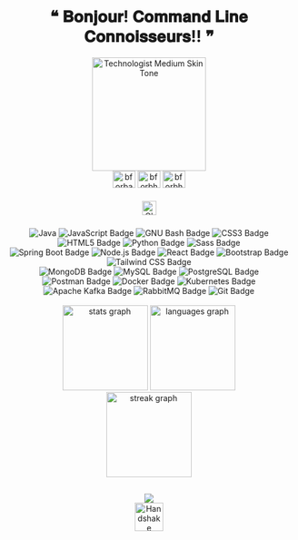 <div id="header" align="center">
   <h1 align="center">
   ❝ 𝐁𝐨𝐧𝐣𝐨𝐮𝐫!  𝐂𝐨𝐦𝐦𝐚𝐧𝐝 𝐋𝐢𝐧𝐞 𝐂𝐨𝐧𝐧𝐨𝐢𝐬𝐬𝐞𝐮𝐫𝐬!! ❞
</h1>
  <img src="https://raw.githubusercontent.com/Tarikul-Islam-Anik/Animated-Fluent-Emojis/master/Emojis/People%20with%20professions/Technologist%20Medium%20Skin%20Tone.png" alt="Technologist Medium Skin Tone" width="200" height="200" />
</div>

<div align = "center">
<a href="https://linkedin.com/in/bforbahagya" target="blank"><img align="center" src="https://raw.githubusercontent.com/rahuldkjain/github-profile-readme-generator/master/src/images/icons/Social/linked-in-alt.svg" alt="bforbahagya" height="30" width="40" /></a>
<a href="https://www.hackerrank.com/bforbhagya" target="blank"><img align="center" src="https://raw.githubusercontent.com/rahuldkjain/github-profile-readme-generator/master/src/images/icons/Social/hackerrank.svg" alt="bforbhagya" height="30" width="40" /></a>
<a href="https://www.leetcode.com/bforbhagya" target="blank"><img align="center" src="https://raw.githubusercontent.com/rahuldkjain/github-profile-readme-generator/master/src/images/icons/Social/leet-code.svg" alt="bforbhagya" height="30" width="40" /></a>
</div>

###
<div align = "center">
<a href="https://bforbhagya.github.io/BhagyaPortfolioTest/" target="blank"><img src="https://raw.githubusercontent.com/Tarikul-Islam-Anik/Animated-Fluent-Emojis/master/Emojis/Travel%20and%20places/Globe%20Showing%20Americas.png" alt="Globe Showing Americas" width="25" height="25" /></a>
</div>

###


<div align="center">
   

   <img alt="Java" src="https://img.shields.io/badge/Java-007396.svg?logo=java&logoColor=white">
   <img src="https://img.shields.io/badge/JavaScript-F7DF1E?logo=javascript&logoColor=000&style=flat-square" alt="JavaScript Badge">
<img src="https://img.shields.io/badge/GNU%20Bash-4EAA25?logo=gnubash&logoColor=fff&style=flat-square" alt="GNU Bash Badge">
<img src="https://img.shields.io/badge/CSS3-1572B6?logo=css3&logoColor=fff&style=flat-square" alt="CSS3 Badge">
<img src="https://img.shields.io/badge/HTML5-E34F26?logo=html5&logoColor=fff&style=flat-square" alt="HTML5 Badge">
<img src="https://img.shields.io/badge/Python-3776AB?logo=python&logoColor=fff&style=flat-square" alt="Python Badge">
<img src="https://img.shields.io/badge/Sass-C69?logo=sass&logoColor=fff&style=flat-square" alt="Sass Badge">


</div>
<div align="center">
<img src="https://img.shields.io/badge/Spring%20Boot-6DB33F?logo=springboot&logoColor=fff&style=flat-square" alt="Spring Boot Badge">
<img src="https://img.shields.io/badge/Node.js-393?logo=nodedotjs&logoColor=fff&style=flat-square" alt="Node.js Badge">
   <img src="https://img.shields.io/badge/React-61DAFB?logo=react&logoColor=000&style=flat-square" alt="React Badge">
<img src="https://img.shields.io/badge/Bootstrap-7952B3?logo=bootstrap&logoColor=fff&style=flat-square" alt="Bootstrap Badge">
<img src="https://img.shields.io/badge/Tailwind%20CSS-06B6D4?logo=tailwindcss&logoColor=fff&style=flat-square" alt="Tailwind CSS Badge">

 
</div>

<div align="center">

 <img src="https://img.shields.io/badge/MongoDB-47A248?logo=mongodb&logoColor=fff&style=flat-square" alt="MongoDB Badge">
 <img src="https://img.shields.io/badge/MySQL-4479A1?logo=mysql&logoColor=fff&style=flat-square" alt="MySQL Badge">
 <img src="https://img.shields.io/badge/PostgreSQL-4169E1?logo=postgresql&logoColor=fff&style=flat-square" alt="PostgreSQL Badge">

</div>

<div align="center">
   <img src="https://img.shields.io/badge/Postman-FF6C37?logo=postman&logoColor=fff&style=flat-square" alt="Postman Badge">
   <img src="https://img.shields.io/badge/Docker-2496ED?logo=docker&logoColor=fff&style=flat-square" alt="Docker Badge">
   <img src="https://img.shields.io/badge/Kubernetes-326CE5?logo=kubernetes&logoColor=fff&style=flat-square" alt="Kubernetes Badge">
<img src="https://img.shields.io/badge/Apache%20Kafka-231F20?logo=apachekafka&logoColor=fff&style=flat-square" alt="Apache Kafka Badge">
<img src="https://img.shields.io/badge/RabbitMQ-F60?logo=rabbitmq&logoColor=fff&style=flat-square" alt="RabbitMQ Badge">
<img src="https://img.shields.io/badge/Git-F05032?logo=git&logoColor=fff&style=flat-square" alt="Git Badge">
  

</div>


<br clear="both">

<div align="center">
  <img src="https://github-readme-stats.vercel.app/api?username=bforbhagya&hide_title=false&hide_rank=false&show_icons=true&include_all_commits=true&count_private=true&disable_animations=false&theme=github_dark&locale=en&hide_border=false&order=1&custom_title=Stats" height="150" alt="stats graph"  />
  <img src="https://github-readme-stats.vercel.app/api/top-langs?username=bforbhagya&locale=en&hide_title=false&layout=compact&card_width=320&langs_count=5&theme=github_dark&hide_border=false&order=2&custom_title=Languages" height="150" alt="languages graph"  />
</div>





<div align="center">
  <img src="https://streak-stats.demolab.com?user=bforbhagya&locale=en&mode=daily&theme=github_dark&hide_border=false&border_radius=5&order=3" height="150" alt="streak graph"  />
</div>

##
<div align="center">
  <img src="https://komarev.com/ghpvc/?username=bforBhagya&color=green" />
</div>

<div align="center">
 <img src="https://raw.githubusercontent.com/Tarikul-Islam-Anik/Telegram-Animated-Emojis/main/People/Handshake.webp" alt="Handshake" width="50" height="50" />

</div>

